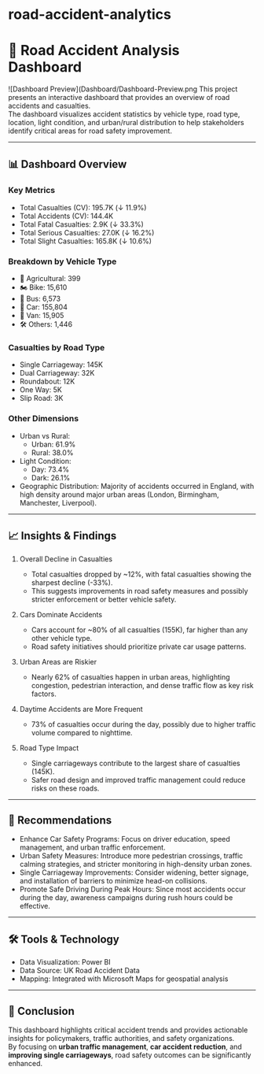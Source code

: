 # road-accident-analytics
# 🚦 Road Accident Analysis Dashboard
![Dashboard Preview](Dashboard/Dashboard-Preview.png
This project presents an interactive dashboard that provides an overview of road accidents and casualties.  
The dashboard visualizes accident statistics by vehicle type, road type, location, light condition, and urban/rural distribution to help stakeholders identify critical areas for road safety improvement.  

---

## 📊 Dashboard Overview

### Key Metrics
- Total Casualties (CV): 195.7K (↓ 11.9%)
- Total Accidents (CV): 144.4K
- Total Fatal Casualties: 2.9K (↓ 33.3%)
- Total Serious Casualties: 27.0K (↓ 16.2%)
- Total Slight Casualties: 165.8K (↓ 10.6%)

### Breakdown by Vehicle Type
- 🚜 Agricultural: 399
- 🏍️ Bike: 15,610
- 🚌 Bus: 6,573
- 🚗 Car: 155,804
- 🚐 Van: 15,905
- 🛠 Others: 1,446

### Casualties by Road Type
- Single Carriageway: 145K
- Dual Carriageway: 32K
- Roundabout: 12K
- One Way: 5K
- Slip Road: 3K

### Other Dimensions
- Urban vs Rural:
  - Urban: 61.9%
  - Rural: 38.0%
- Light Condition:
  - Day: 73.4%
  - Dark: 26.1%
- Geographic Distribution: Majority of accidents occurred in England, with high density around major urban areas (London, Birmingham, Manchester, Liverpool).

---

## 📈 Insights & Findings

1. Overall Decline in Casualties
   - Total casualties dropped by ~12%, with fatal casualties showing the sharpest decline (-33%).  
   - This suggests improvements in road safety measures and possibly stricter enforcement or better vehicle safety.

2. Cars Dominate Accidents
   - Cars account for ~80% of all casualties (155K), far higher than any other vehicle type.  
   - Road safety initiatives should prioritize private car usage patterns.

3. Urban Areas are Riskier
   - Nearly 62% of casualties happen in urban areas, highlighting congestion, pedestrian interaction, and dense traffic flow as key risk factors.

4. Daytime Accidents are More Frequent
   - 73% of casualties occur during the day, possibly due to higher traffic volume compared to nighttime.

5. Road Type Impact
   - Single carriageways contribute to the largest share of casualties (145K).  
   - Safer road design and improved traffic management could reduce risks on these roads.

---

## 📌 Recommendations

- Enhance Car Safety Programs: Focus on driver education, speed management, and urban traffic enforcement.  
- Urban Safety Measures: Introduce more pedestrian crossings, traffic calming strategies, and stricter monitoring in high-density urban zones.  
- Single Carriageway Improvements: Consider widening, better signage, and installation of barriers to minimize head-on collisions.  
- Promote Safe Driving During Peak Hours: Since most accidents occur during the day, awareness campaigns during rush hours could be effective.  

---

## 🛠️ Tools & Technology

- Data Visualization: Power BI  
- Data Source: UK Road Accident Data  
- Mapping: Integrated with Microsoft Maps for geospatial analysis  

---

## 📍 Conclusion
This dashboard highlights critical accident trends and provides actionable insights for policymakers, traffic authorities, and safety organizations.  
By focusing on **urban traffic management**, **car accident reduction**, and **improving single carriageways**, road safety outcomes can be significantly enhanced.
